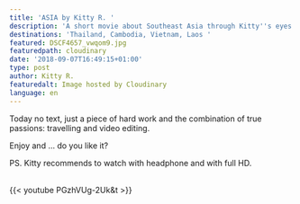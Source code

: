```yaml
---
title: 'ASIA by Kitty R. '
description: 'A short movie about Southeast Asia through Kitty''s eyes. '
destinations: 'Thailand, Cambodia, Vietnam, Laos '
featured: DSCF4657_vwqom9.jpg
featuredpath: cloudinary
date: '2018-09-07T16:49:15+01:00'
type: post
author: Kitty R.
featuredalt: Image hosted by Cloudinary
language: en
---
```

Today no text, just a piece of hard work and the combination of true passions: travelling and video editing. 

Enjoy and ... do you like it? 

PS. Kitty recommends to watch with headphone and with full HD. 

<br>{{< youtube PGzhVUg-2Uk&t >}}</br>
